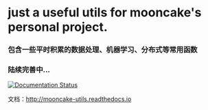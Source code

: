 # just a useful utils for mooncake's personal project.

### 包含一些平时积累的数据处理、机器学习、分布式等常用函数
### 陆续完善中...

[![Documentation Status](https://readthedocs.org/projects/mooncake-utils/badge/?version=latest)](http://mooncake-utils.readthedocs.io/en/latest/?badge=latest)

文档：http://mooncake-utils.readthedocs.io
